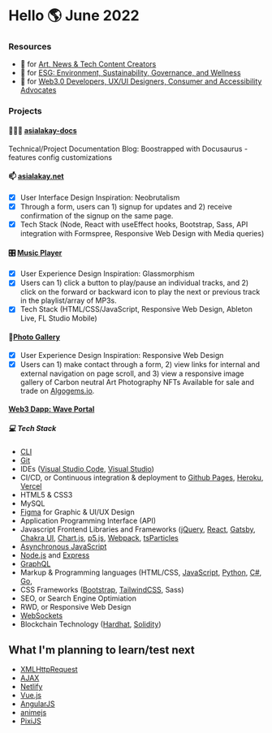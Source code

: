 # Hello 🌎 June 2022 #

### Resources ### 
- 🔌 for [Art, News & Tech Content Creators](https://padlet.com/asialakay/ut5ofk1704pjygy7) 
- 🌳 for [ESG: Environment, Sustainability, Governance, and Wellness](https://padlet.com/asialakay/fvc9yi3h4932) 
- 🧱 for [Web3.0 Developers, UX/UI Designers, Consumer and Accessibility Advocates](https://padlet.com/asialakay/loz0p1k78g4zv592)

### Projects ### 
#### 👩🏾‍💻 [asialakay-docs](https://asialakay-docs-asiakayy.vercel.app/) #### 
Technical/Project Documentation Blog: Boostrapped with Docusaurus - features config customizations

#### 📫 [asialakay.net](https://www.asialakay.net/) #### 
  - [x] User Interface Design Inspiration: Neobrutalism
  - [x] Through a form, users can 1) signup for updates and 2) receive confirmation of the signup on the same page.  
  - [x] Tech Stack (Node, React with useEffect hooks, Bootstrap, Sass, API integration with Formspree, Responsive Web Design with Media queries)  

#### 🎛 [Music Player](https://asiakay.github.io/music/) #### 
  - [x] User Experience Design Inspiration: Glassmorphism
  - [x] Users can 1) click a button to play/pause an individual tracks, and 2) click on the forward or backward icon to play the next or previous track in the playlist/array of MP3s. 
  - [x] Tech Stack (HTML/CSS/JavaScript, Responsive Web Design, Ableton Live, FL Studio Mobile) 

#### 🦩[Photo Gallery](https://asiakay.github.io/artphotography/) #### 
 - [x] User Experience Design Inspiration: Responsive Web Design
 - [x] Users can 1) make contact through a form, 2) view links for internal and external navigation on page scroll, and 3) view a responsive image gallery of Carbon neutral Art Photography NFTs Available for sale and trade on [Algogems.io](https://www.algogems.io/).
 
 #### [Web3 Dapp: Wave Portal](https://wave-portal-app-six.vercel.app/) ### 

##### 💻 Tech Stack ##### 
- [CLI](https://developer.mozilla.org/en-US/docs/Learn/Tools_and_testing/Understanding_client-side_tools/Command_line) 
- [Git](https://git-scm.com/) 
- IDEs ([Visual Studio Code](https://code.visualstudio.com/), [Visual Studio](https://visualstudio.microsoft.com/))
- CI/CD, or Continuous integration & deployment to [Github Pages](https://pages.github.com/), [Heroku](https://www.heroku.com/), [Vercel](https://vercel.com/)  
- HTML5 & CSS3
- MySQL
- [Figma](https://www.figma.com/) for Graphic & UI/UX Design
- Application Programming Interface (API)
- Javascript Frontend Libraries and Frameworks ([jQuery](https://learn.jquery.com/about-jquery/), [React](https://reactjs.org/), [Gatsby](https://www.gatsbyjs.com/), [Chakra UI](https://chakra-ui.com/), [Chart.js](https://www.chartjs.org/), [p5.js](https://p5js.org/), [Webpack](https://webpack.js.org/), [tsParticles](https://particles.js.org/) 
- [Asynchronous JavaScript](https://developer.mozilla.org/en-US/docs/Learn/JavaScript/Asynchronous/Introducing) 
- [Node.js](https://nodejs.org/en/) and [Express](https://expressjs.com/)
- [GraphQL](https://www.graphql.com/)
- Markup & Programming languages (HTML/CSS, [JavaScript](https://developer.mozilla.org/en-US/docs/Learn/Getting_started_with_the_web/JavaScript_basics), [Python](https://www.python.org/), [C#](https://docs.microsoft.com/en-us/dotnet/csharp/), [Go](https://go.dev/), 
- CSS Frameworks ([Bootstrap](https://getbootstrap.com/), [TailwindCSS](https://tailwindcss.com/), Sass)
- SEO, or Search Engine Optimiation
- RWD, or Responsive Web Design 
- [WebSockets](https://developer.mozilla.org/en-US/docs/Web/API/WebSockets_API)
- Blockchain Technology ([Hardhat](https://hardhat.org/), [Solidity](https://docs.soliditylang.org/en/v0.8.14/))

## What I'm planning to learn/test next ##

- [XMLHttpRequest](https://www.w3schools.com/xml/xml_http.asp) 
- [AJAX](https://www.w3schools.com/js/js_ajax_intro.asp)
- [Netlify](https://app.netlify.com/) 
- [Vue.js](https://vuejs.org/) 
- [AngularJS](https://angularjs.org/) 
- [animejs](https://animejs.com/) 
- [PixiJS](https://pixijs.io/)
